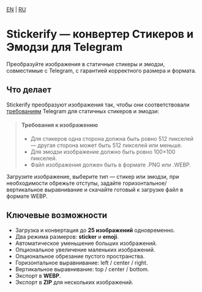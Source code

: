 [EN](README.md) | [RU](README.ru.md)

# Stickerify — конвертер Стикеров и Эмодзи для Telegram

Преобразуйте изображения в статичные стикеры и эмодзи, совместимые с Telegram, с гарантией корректного размера и формата.

## Что делает

Stickerify преобразуют изображения так, чтобы они соответствовали [требованиям](https://core.telegram.org/stickers#static-stickers-and-emoji) Telegram для статичных стикеров и эмодзи:

> #### Требования к изображению
>
> - Для стикеров одна сторона должна быть ровно 512 пикселей — другая сторона может быть 512 пикселей или меньше.
> - Для эмодзи изображение должно быть ровно 100×100 пикселей.
> - Файл изображения должен быть в формате .PNG или .WEBP.

Загрузите изображение, выберите тип — стикер или эмодзи, при необходимости обрежьте отступы, задайте горизонтальное/вертикальное выравнивание и скачайте готовый к загрузке файл в формате WEBP.

## Ключевые возможности

* Загрузка и конвертация до **25 изображений** одновременно.
* Два режима размеров: **sticker** и **emoji**.
* Автоматическое уменьшение больших изображений.
* Опциональное увеличение маленьких изображений.
* Опциональное обрезание пустого пространства.
* Горизонтальное выравнивание: left / center / right.
* Вертикальное выравнивание: top / center / bottom.
* Экспорт в **WEBP**.
* Экспорт в **ZIP** для нескольких изображений.
